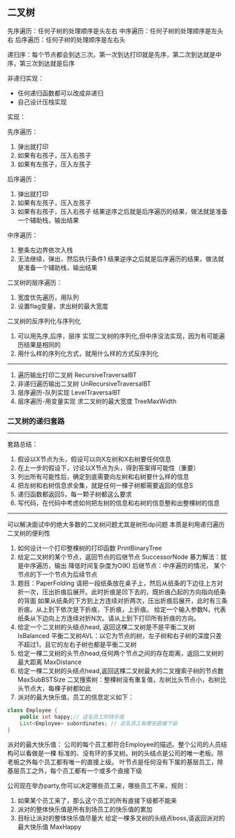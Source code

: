 ## 二叉树
先序遍历：任何子树的处理顺序是头左右
中序遍历：任何子树的处理顺序是左头右
后序遍历：任何子树的处理顺序是左右头

递归序：每个节点都会到达三次。第一次到达打印就是先序，第二次到达就是中序，第三次到达就是后序

非递归实现：
- 任何递归函数都可以改成非递归
- 自己设计压栈实现

实现：

先序遍历：
1. 弹出就打印
2. 如果有右孩子，压入右孩子
3. 如果有左孩子，压入左孩子

后序遍历：
1. 弹出就打印
2. 如果有左孩子，压入左孩子
3. 如果有右孩子，压入右孩子
结果逆序之后就是后序遍历的结果，做法就是准备一个辅助栈，输出结果

中序遍历：
1. 整条左边界依次入栈
2. 无法继续，弹出，然后执行条件1
结果逆序之后就是后序遍历的结果，做法就是准备一个辅助栈，输出结果

二叉树的层序遍历：
1. 宽度优先遍历，用队列
2. 设置flag变量，求出树的最大宽度

二叉树的反序列化与序列化
1. 可以用先序,后序，层序 实现二叉树的序列化,但中序没法实现，因为有可能遍历结果是相同的
2. 用什么样的序列化方式，就用什么样的方式反序列化

---
1. 遍历输出打印二叉树 RecursiveTraversalBT
2. 非递归遍历输出二叉树 UnRecursiveTraversalBT
3. 层序遍历-队列实现 LevelTraversalBT
4. 层序遍历-用变量实现 求二叉树的最大宽度 TreeMaxWidth
### 二叉树的递归套路
----
套路总结：
1. 假设以X节点为头，假设可以向X左树和X右树要任何信息
2. 在上一步的假设下，讨论以X节点为头，得到答案得可能性（重要）
3. 列出所有可能性后，确定到底需要向左树和右树要什么样的信息
4. 把左树和右树信息求全集，就是任何一棵子树都需要返回的信息S
5. 递归函数都返回S，每一颗子树都这么要求
6. 写代码，在代码中考虑如何把左树的信息和右树的信息整和出整棵树的信息
----

可以解决面试中的绝大多数的二叉树问题尤其是树形dp问题
本质是利用递归遍历二叉树的便利性
1. 如何设计一个打印整棵树的打印函数 PrintBinaryTree
2. 给定二叉树的某个节点，返回节点的后继节点  SuccessorNode
暴力解法：就是中序遍历，输出
降低时间复杂度为O(K)
    后继节点：中序遍历的情况， 某个节点的下一个节点为后续节点
3. 题目：PaperFolding
请把一段纸条放在桌子上，然后从纸条的下边往上方对折一次，压出折痕后展开。此时折痕是凹下去的，既折痕凸起的方向指向纸条的背面
如果从纸条的下方到上方连续对折两次，压出折痕后展开，此时有三条折痕。从上到下依次是下折痕，下折痕，上折痕。
给定一个输入参数N，代表纸条从下边向上方连续对折N次。请从上到下打印所有折痕的方向。
4. 给定一个二叉树的头结点head, 返回这棵二叉树是不是平衡二叉树  IsBalanced
平衡二叉树AVL：以它为节点的树，左子树和右子树的深度只差不超过1，且它的左右子树也都是平衡二叉树
5. 给定一棵二叉树的头节点head,任何两个节点之间的存在距离，返回二叉树的最大距离 MaxDistance
6. 给定一棵二叉树的头结点head,返回这棵二叉树最大的二叉搜索子树的节点数 MaxSubBSTSize
二叉搜索树：整棵树没有重复值，左树比头节点小，右树比头节点大，每棵子树都如此  
7. 派对的最大快乐值，员工的信息定义如下：
```java
class Employee {
    public int happy;// 这名员工的快乐值
    List<Employee> subordinates; // 这名员工有哪些直接下级
}
```

派对的最大快乐值：
公司的每个员工都符合Employee的描述。整个公司的人员结构可以看做是一棵
标准的、没有环的多叉树。树的头结点是公司的唯一老板。除老板之外每个员工都有唯一的直接上级。
叶节点是任何没有下属的基层员工，除基层员工之外，每个员工都有一个或多个直接下级

公司现在举办party,你可以决定哪些员工来，哪些员工不来，规则：
1. 如果某个员工来了，那么这个员工的所有直接下级都不能来
2. 派对的整体快乐值是所有到场员工的快乐值的累加
3. 目标让派对的整体快乐值尽量大
给定一棵多叉树的头结点boss,请返回派对的最大快乐值 MaxHappy